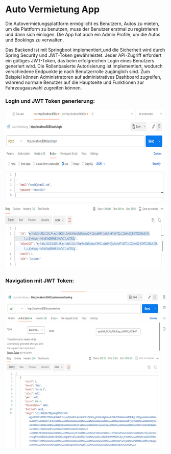 <h1>Auto Vermietung App</h1>

<p>Die Autovermietungsplattform ermöglicht es Benutzern, Autos zu mieten, um die Plattform zu benutzen, muss der Benutzer erstmal zu registrieren und dann sich einlogen. Die App hat auch ein Admin Profile, um die Autos
und Bookings zu verwalten.</p>
<p>Das Backend ist mit Springboot implementiert,und die Sicherheit wird durch Spring Security und JWT-Token gewährleistet. Jeder API-Zugriff erfordert ein gültiges JWT-Token, das beim erfolgreichen Login eines Benutzers generiert wird. Die Rollenbasierte Autorisierung ist implementiert, wodurch verschiedene Endpunkte je nach Benutzerrolle zugänglich sind. Zum Beispiel können Administratoren auf administratives Dashboard zugreifen, während normale Benutzer auf die Hauptseite und Funktionen zur Fahrzeugauswahl zugreifen können.</p>
<h3>Login und JWT Token generierung:  </h3>
<img src="screenshots/postmanlogin.PNG" width="600" height="500">
<h3>Navigation mit JWT Token:</h3>
<img src="screenshots/postmanGetCars.PNG" width="600" height="500">
